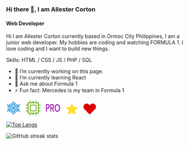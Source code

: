 ### Hi there 👋, I am Allester Corton
#### Web Developer
Hi I am Allester Corton currently based in Ormoc City Philippines, I am a junior web developer. My hobbies are coding and watching FORMULA 1. I love coding and I want to build new things.

Skills: HTML / CSS / JS / PHP / SQL

- 🔭 I’m currently working on this page. 
- 🌱 I’m currently learning React 
- 💬 Ask me about Formula 1 
- ⚡ Fun fact: Mercedes is my team in Formula 1 

<a href='https://archiveprogram.github.com/'><img src='https://raw.githubusercontent.com/acervenky/animated-github-badges/master/assets/acbadge.gif' width='40' height='40'></a> <a href='https://docs.github.com/en/developers'><img src='https://raw.githubusercontent.com/acervenky/animated-github-badges/master/assets/devbadge.gif' width='40' height='40'></a> <a href='https://github.com/pricing'><img src='https://raw.githubusercontent.com/acervenky/animated-github-badges/master/assets/pro.gif' width='40' height='40'></a> <a href='https://stars.github.com/'><img src='https://raw.githubusercontent.com/acervenky/animated-github-badges/master/assets/starbadge.gif' width='35' height='35'></a> <a href='https://docs.github.com/en/github/supporting-the-open-source-community-with-github-sponsors'><img src='https://raw.githubusercontent.com/acervenky/animated-github-badges/master/assets/sponsorbadge.gif' width='35' height='35'></a> 

[![Top Langs](https://github-readme-stats.vercel.app/api/top-langs/?username=allestercorton)](https://github.com/anuraghazra/github-readme-stats)

![GitHub streak stats](https://streak-stats.demolab.com/?user=allestercorton)  
